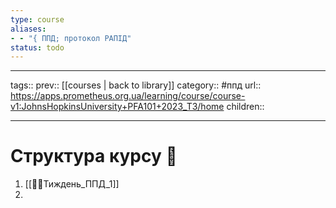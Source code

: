 ```yaml
---
type: course
aliases: 
- - "{ ППД; протокол РАПІД"
status: todo
---
```


---
tags::
prev:: [[courses | back to library]]
category:: #ппд
url:: https://apps.prometheus.org.ua/learning/course/course-v1:JohnsHopkinsUniversity+PFA101+2023_T3/home
children::

---


# Структура курсу 🧾
1. [[👨‍🏫Тиждень_ППД_1]]
2. 

